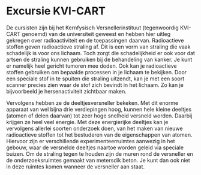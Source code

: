 # Excursie KVI-CART
De cursisten zijn bij het Kernfysisch Versnellerinstituut (tegenwoordig KVI-CART genoemd) van de universiteit geweest en hebben hier uitleg gekregen over radioactiviteit en de toepassingen daarvan. Radioactieve stoffen geven radioactieve straling af. Dit is een vorm van straling die vaak schadelijk is voor ons lichaam. Toch zorgt die schadelijkheid er ook voor dat artsen de straling kunnen gebruiken bij de behandeling van kanker. Je kunt er namelijk heel gericht tumoren mee doden. Ook kan je radioactieve stoffen gebruiken om bepaalde processen in je lichaam te bekijken. Door een speciale stof in te spuiten die straling uitzendt, kan je met een soort scanner precies zien waar de stof zich bevindt in het lichaam. Zo kan je bijvoorbeeld je hersenactiviteit zichtbaar maken.

Vervolgens hebben ze de deeltjesversneller bekeken. Met dit enorme apparaat van wel bijna drie verdiepingen hoog, kunnen hele kleine deeltjes (atomen of delen daarvan) tot zeer hoge snelheid versneld worden. Daarbij krijgen ze heel veel energie. Met deze energierijke deeltjes kan je vervolgens allerlei soorten onderzoek doen, van het maken van nieuwe radioactieve stoffen tot het bestuderen van de eigenschappen van atomen. Hiervoor zijn er verschillende experimenteerruimtes aanwezig in het gebouw, waar de versnelde deeltjes naartoe worden geleid via speciale buizen. Om de straling tegen te houden zijn de muren rond de versneller en de onderzoeksruimtes gemaakt van metersdik beton. Je kunt dan ook niet in deze ruimtes komen wanneer de versneller aan staat.
